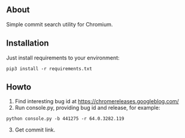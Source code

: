 ## About
Simple commit search utility for Chromium.

## Installation 
Just install requirements to your environment:
```
pip3 install -r requirements.txt 
```

## Howto
1. Find interesting bug id at https://chromereleases.googleblog.com/
2. Run console.py, providing bug id and release, for example:
```
python console.py -b 441275 -r 64.0.3282.119

```
3. Get commit link.

